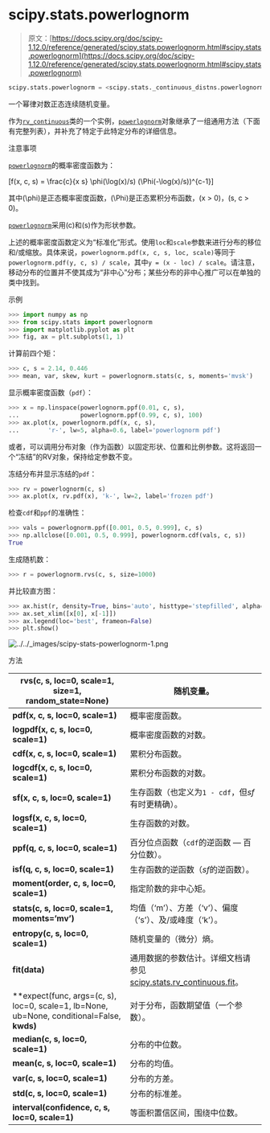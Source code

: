 # scipy.stats.powerlognorm

> 原文：[https://docs.scipy.org/doc/scipy-1.12.0/reference/generated/scipy.stats.powerlognorm.html#scipy.stats.powerlognorm](https://docs.scipy.org/doc/scipy-1.12.0/reference/generated/scipy.stats.powerlognorm.html#scipy.stats.powerlognorm)

```py
scipy.stats.powerlognorm = <scipy.stats._continuous_distns.powerlognorm_gen object>
```

一个幂律对数正态连续随机变量。

作为[`rv_continuous`](https://docs.scipy.org/doc/scipy-1.12.0/reference/generated/scipy.stats.rv_continuous.html#scipy.stats.rv_continuous "scipy.stats.rv_continuous")类的一个实例，[`powerlognorm`](#scipy.stats.powerlognorm "scipy.stats.powerlognorm")对象继承了一组通用方法（下面有完整列表），并补充了特定于此特定分布的详细信息。

注意事项

[`powerlognorm`](#scipy.stats.powerlognorm "scipy.stats.powerlognorm")的概率密度函数为：

\[f(x, c, s) = \frac{c}{x s} \phi(\log(x)/s) (\Phi(-\log(x)/s))^{c-1}\]

其中\(\phi\)是正态概率密度函数，\(\Phi\)是正态累积分布函数，\(x > 0\)，\(s, c > 0\)。

[`powerlognorm`](#scipy.stats.powerlognorm "scipy.stats.powerlognorm")采用\(c\)和\(s\)作为形状参数。

上述的概率密度函数定义为“标准化”形式。使用`loc`和`scale`参数来进行分布的移位和/或缩放。具体来说，`powerlognorm.pdf(x, c, s, loc, scale)`等同于`powerlognorm.pdf(y, c, s) / scale`，其中`y = (x - loc) / scale`。请注意，移动分布的位置并不使其成为“非中心”分布；某些分布的非中心推广可以在单独的类中找到。

示例

```py
>>> import numpy as np
>>> from scipy.stats import powerlognorm
>>> import matplotlib.pyplot as plt
>>> fig, ax = plt.subplots(1, 1) 
```

计算前四个矩：

```py
>>> c, s = 2.14, 0.446
>>> mean, var, skew, kurt = powerlognorm.stats(c, s, moments='mvsk') 
```

显示概率密度函数（`pdf`）：

```py
>>> x = np.linspace(powerlognorm.ppf(0.01, c, s),
...                 powerlognorm.ppf(0.99, c, s), 100)
>>> ax.plot(x, powerlognorm.pdf(x, c, s),
...        'r-', lw=5, alpha=0.6, label='powerlognorm pdf') 
```

或者，可以调用分布对象（作为函数）以固定形状、位置和比例参数。这将返回一个“冻结”的RV对象，保持给定参数不变。

冻结分布并显示冻结的`pdf`：

```py
>>> rv = powerlognorm(c, s)
>>> ax.plot(x, rv.pdf(x), 'k-', lw=2, label='frozen pdf') 
```

检查`cdf`和`ppf`的准确性：

```py
>>> vals = powerlognorm.ppf([0.001, 0.5, 0.999], c, s)
>>> np.allclose([0.001, 0.5, 0.999], powerlognorm.cdf(vals, c, s))
True 
```

生成随机数：

```py
>>> r = powerlognorm.rvs(c, s, size=1000) 
```

并比较直方图：

```py
>>> ax.hist(r, density=True, bins='auto', histtype='stepfilled', alpha=0.2)
>>> ax.set_xlim([x[0], x[-1]])
>>> ax.legend(loc='best', frameon=False)
>>> plt.show() 
```

![../../_images/scipy-stats-powerlognorm-1.png](../Images/032fc16633336943ab8bc35ceb4b73eb.png)

方法

| **rvs(c, s, loc=0, scale=1, size=1, random_state=None)** | 随机变量。 |
| --- | --- |
| **pdf(x, c, s, loc=0, scale=1)** | 概率密度函数。 |
| **logpdf(x, c, s, loc=0, scale=1)** | 概率密度函数的对数。 |
| **cdf(x, c, s, loc=0, scale=1)** | 累积分布函数。 |
| **logcdf(x, c, s, loc=0, scale=1)** | 累积分布函数的对数。 |
| **sf(x, c, s, loc=0, scale=1)** | 生存函数（也定义为`1 - cdf`，但*sf*有时更精确）。 |
| **logsf(x, c, s, loc=0, scale=1)** | 生存函数的对数。 |
| **ppf(q, c, s, loc=0, scale=1)** | 百分位点函数（`cdf`的逆函数 — 百分位数）。 |
| **isf(q, c, s, loc=0, scale=1)** | 生存函数的逆函数（*sf*的逆函数）。 |
| **moment(order, c, s, loc=0, scale=1)** | 指定阶数的非中心矩。 |
| **stats(c, s, loc=0, scale=1, moments=’mv’)** | 均值（‘m’）、方差（‘v’）、偏度（‘s’）、及/或峰度（‘k’）。 |
| **entropy(c, s, loc=0, scale=1)** | 随机变量的（微分）熵。 |
| **fit(data)** | 通用数据的参数估计。详细文档请参见 [scipy.stats.rv_continuous.fit](https://docs.scipy.org/doc/scipy/reference/generated/scipy.stats.rv_continuous.fit.html#scipy.stats.rv_continuous.fit)。 |
| **expect(func, args=(c, s), loc=0, scale=1, lb=None, ub=None, conditional=False, **kwds)** | 对于分布，函数期望值（一个参数）。 |
| **median(c, s, loc=0, scale=1)** | 分布的中位数。 |
| **mean(c, s, loc=0, scale=1)** | 分布的均值。 |
| **var(c, s, loc=0, scale=1)** | 分布的方差。 |
| **std(c, s, loc=0, scale=1)** | 分布的标准差。 |
| **interval(confidence, c, s, loc=0, scale=1)** | 等面积置信区间，围绕中位数。 |
